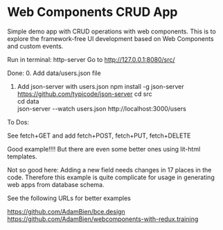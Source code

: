 # Web Components CRUD App

Simple demo app with CRUD operations with web components.
This is to explore the framework-free UI development based on Web Components and custom events.

Run in terminal: http-server
Go to http://127.0.0.1:8080/src/

Done:
0. Add data/users.json file
1. Add json-server with users.json
npm install -g json-server
https://github.com/typicode/json-server
cd src <br>
cd data <br>
json-server --watch users.json
http://localhost:3000/users

To Dos:

See fetch+GET and 
add fetch+POST, fetch+PUT, fetch+DELETE

Good example!!!!
But there are even some better ones using lit-html templates.

Not so good here: Adding a new field needs changes in 17 places in the code.
Therefore this example is quite complicate for usage in generating web apps from database schema.

See the following URLs for better examples

https://github.com/AdamBien/bce.design <br>
https://github.com/AdamBien/webcomponents-with-redux.training
